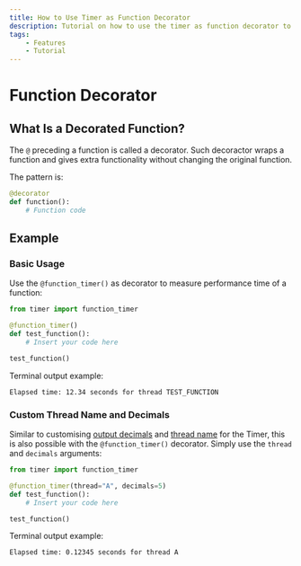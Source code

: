 ```yaml
---
title: How to Use Timer as Function Decorator
description: Tutorial on how to use the timer as function decorator to measure the execution time of Python functions. Includes code examples for beginners and advanced users.
tags:
    - Features
    - Tutorial
---
```


# Function Decorator
## What Is a Decorated Function?
The `@` preceding a function is called a decorator. Such decoractor wraps a function and gives extra functionality without changing the original function.

The pattern is:

```python title=""
@decorator
def function():
    # Function code
```

## Example
### Basic Usage
Use the `@function_timer()` as decorator to measure performance time of a function:

```python linenums="1" hl_lines="3"
from timer import function_timer

@function_timer()
def test_function():
    # Insert your code here

test_function()
```

Terminal output example:

```text title=""
Elapsed time: 12.34 seconds for thread TEST_FUNCTION
```

### Custom Thread Name and Decimals
Similar to customising [output decimals](decimals.md) and [thread name](multiple-threads.md) for the Timer, this is also possible with the `@function_timer()` decorator. Simply use the `thread` and `decimals` arguments:

```python linenums="1" hl_lines="3"
from timer import function_timer

@function_timer(thread="A", decimals=5)
def test_function():
    # Insert your code here

test_function()
```

Terminal output example:

```text title=""
Elapsed time: 0.12345 seconds for thread A
```
